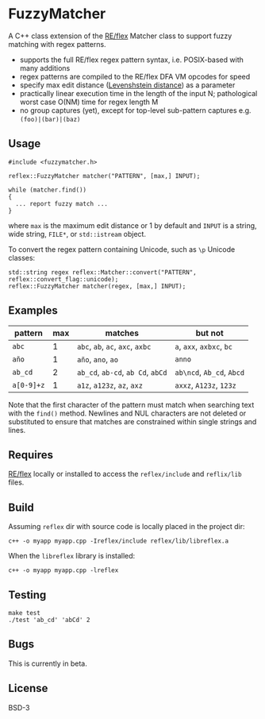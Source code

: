 FuzzyMatcher
============

A C++ class extension of the [RE/flex](https://github.com/Genivia/RE-flex)
Matcher class to support fuzzy matching with regex patterns.

- supports the full RE/flex regex pattern syntax, i.e. POSIX-based with many additions
- regex patterns are compiled to the RE/flex DFA VM opcodes for speed
- specify max edit distance ([Levenshstein distance](https://en.wikipedia.org/wiki/Levenshtein_distance)) as a parameter
- practically linear execution time in the length of the input N; pathological worst case O(NM) time for regex length M
- no group captures (yet), except for top-level sub-pattern captures e.g. `(foo)|(bar)|(baz)`

Usage
-----

    #include <fuzzymatcher.h>

    reflex::FuzzyMatcher matcher("PATTERN", [max,] INPUT);

    while (matcher.find())
    {
      ... report fuzzy match ...
    }

where `max` is the maximum edit distance or 1 by default and `INPUT` is a
string, wide string, `FILE*`, or `std::istream` object.

To convert the regex pattern containing Unicode, such as `\p` Unicode classes:

    std::string regex reflex::Matcher::convert("PATTERN", reflex::convert_flag::unicode);
    reflex::FuzzyMatcher matcher(regex, [max,] INPUT);

Examples
--------

pattern    | max | matches                           | but not
---------- | --- | --------------------------------- | ---------------------------
`abc`      | 1   | `abc`, `ab`, `ac`, `axc`, `axbc`  | `a`, `axx`, `axbxc`, `bc`
`año`      | 1   | `año`, `ano`, `ao`                | `anno`
`ab_cd`    | 2   | `ab_cd`, `ab-cd`, `ab Cd`, `abCd` | `ab\ncd`, `Ab_cd`, `Abcd`
`a[0-9]+z` | 1   | `a1z`, `a123z`, `az`, `axz`       | `axxz`, `A123z`, `123z`

Note that the first character of the pattern must match when searching text
with the `find()` method.  Newlines and NUL characters are not deleted or
substituted to ensure that matches are constrained within single strings and
lines.

Requires
--------

[RE/flex](https://github.com/Genivia/RE-flex) locally or installed to access
the `reflex/include` and `reflix/lib` files.

Build
-----

Assuming `reflex` dir with source code is locally placed in the project dir:

    c++ -o myapp myapp.cpp -Ireflex/include reflex/lib/libreflex.a

When the `libreflex` library is installed:

    c++ -o myapp myapp.cpp -lreflex

Testing
-------

    make test
    ./test 'ab_cd' 'abCd' 2

Bugs
----

This is currently in beta.

License
-------

BSD-3

